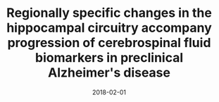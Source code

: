 ---
title: "Regionally specific changes in the hippocampal circuitry accompany progression of cerebrospinal fluid biomarkers in preclinical Alzheimer&apos;s disease"
collection: publications
permalink: /publication/2018-02-01-Regionally-specific-changes-in-the-hippocampal-circuitry-accompany-progression-of-cerebrospinal-fluid-biomarkers-in-preclinical-Alzheimers-disease
date: 2018-02-01
venue: 'Human brain mapping'
paperurl: 'http://dx.doi.org/10.1002/hbm.23897'
citation: 'Tardif, Christine L, <b>Devenyi, Gabriel A</b>, Amaral, Robert S C, Pelleieux, Sandra, Poirier, Judes, Rosa-Neto, Pedro, Breitner, John, Chakravarty, M Mallar, {PREVENT-AD Research Group}, &quot;Regionally specific changes in the hippocampal circuitry accompany progression of cerebrospinal fluid biomarkers in preclinical Alzheimer&amp;apos;s disease.&quot; Human brain mapping, 2018.'
---